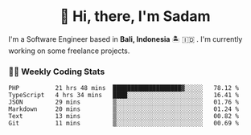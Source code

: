 <h1 align="center">👋 Hi, there, I'm Sadam</h1>
<p>I'm a Software Engineer based in <strong>Bali, Indonesia</strong> 🏝️ 🇮🇩 . I'm currently working on some freelance projects.</p>

### 👨‍💻 Weekly Coding Stats
<!--START_SECTION:waka-->

```text
PHP          21 hrs 48 mins  ███████████████████▓░░░░░   78.12 %
TypeScript   4 hrs 34 mins   ████░░░░░░░░░░░░░░░░░░░░░   16.41 %
JSON         29 mins         ▒░░░░░░░░░░░░░░░░░░░░░░░░   01.76 %
Markdown     20 mins         ▒░░░░░░░░░░░░░░░░░░░░░░░░   01.24 %
Text         13 mins         ▒░░░░░░░░░░░░░░░░░░░░░░░░   00.82 %
Git          11 mins         ▒░░░░░░░░░░░░░░░░░░░░░░░░   00.69 %
```

<!--END_SECTION:waka-->
